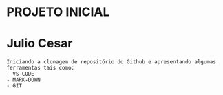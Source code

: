 # PROJETO INICIAL

# Julio Cesar

```
Iniciando a clonagem de repositório do Github e apresentando algumas ferramentas tais como:
- VS-CODE
- MARK-DOWN
- GIT

```

